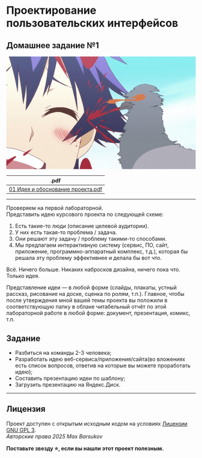 # Проектирование пользовательских интерфейсов

## Домашнее задание №1

<img alt="peck-eye" src="https://github.com/maxbarsukov/itmo/blob/master/.docs/peck-eye.gif" height="300">

|.pdf|
|---|
| [01 Идея и обоснование проекта.pdf](./01%20Идея%20и%20обоснование%20проекта.pdf) |

---

Проверяем на первой лабораторной.\
Представить идею курсового проекта по следующей схеме:

1. Есть такие-то люди (описание целевой аудитории).
2. У них есть такая-то проблема / задача.
3. Они решают эту задачу / проблему такими-то способами.
4. Мы предлагаем интерактивную систему (сервис, ПО, сайт, приложение, программно-аппаратный комплекс, т.д.), которая бы решала эту проблему эффективнее и делала бы вот что.

Всё. Ничего больше. Никаких набросков дизайна, ничего пока что. Только идея.

Представление идеи — в любой форме (слайды, плакаты, устный рассказ, рисование на доске, сценка по ролям, т.п.). Главное, чтобы после утверждения мной вашей темы проекта вы положили в соответствующую папку в облаке читабельный отчёт по этой лабораторной работе в любой форме: документ, презентация, комикс, т.п.

## Задание

- Разбиться на команды 2-3 человека;
- Разработать идею веб-сервиса/приложения/сайта(во вложениях есть список вопросов, ответив на которые вы можете проработать идею);
- Составить презентацию идеи по шаблону;
- Загрузить презентацию на Яндекс.Диск.

---

## Лицензия <a name="license"></a>

Проект доступен с открытым исходным кодом на условиях [Лицензии GNU GPL 3](https://opensource.org/license/gpl-3-0/). \
*Авторские права 2025 Max Barsukov*

**Поставьте звезду :star:, если вы нашли этот проект полезным.**
